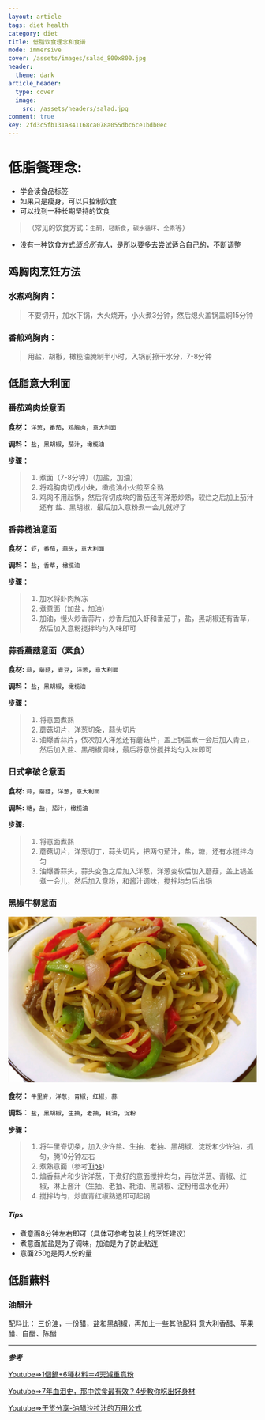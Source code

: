 ```yaml
---
layout: article
tags: diet health
category: diet
title: 低脂饮食理念和食谱
mode: immersive
cover: /assets/images/salad_800x800.jpg
header:
  theme: dark
article_header:
  type: cover
  image:
    src: /assets/headers/salad.jpg
comment: true
key: 2fd3c5fb131a841168ca078a055dbc6ce1bdb0ec
---
```

# 低脂餐理念:
- 学会读食品标签
- 如果只是瘦身，可以只控制饮食
- 可以找到一种长期坚持的饮食
>（常见的饮食方式：`生酮`，`轻断食`，`碳水循环`、`全素`等）
- 没有一种饮食方式*适合所有人*，是所以要多去尝试适合自己的，不断调整
<!--more-->

## 鸡胸肉烹饪方法
### 水煮鸡胸肉：
> 不要切开，加水下锅，大火烧开，小火煮3分钟，然后熄火盖锅盖焖15分钟

### 香煎鸡胸肉：
> 用盐，胡椒，橄榄油腌制半小时，入锅前擦干水分，7-8分钟

## 低脂意大利面
### 番茄鸡肉烩意面
**食材：**
`洋葱`，`番茄`，`鸡胸肉`，`意大利面`

**调料：**
`盐`，`黑胡椒`，`茄汁`，`橄榄油`

**步骤：**
> 1. 煮面（7-8分钟）（加盐，加油）
> 2. 将鸡胸肉切成小块，橄榄油小火煎至全熟
> 3. 鸡肉不用起锅，然后将切成块的番茄还有洋葱炒熟，软烂之后加上茄汁还有 盐、黑胡椒，最后加入意粉煮一会儿就好了


### 香蒜榄油意面
**食材：**
`虾`，`番茄`，`蒜头`，`意大利面`

**调料：**
`盐`，`香草`，`橄榄油`

**步骤：**
> 1. 加水将虾肉解冻
> 2. 煮意面（加盐，加油）
> 3. 加油，慢火炒香蒜片，炒香后加入虾和番茄丁，盐，黑胡椒还有香草，然后加入意粉搅拌均匀入味即可

### 蒜香蘑菇意面（素食）
**食材:**
`蒜`，`蘑菇`，`青豆`，`洋葱`，`意大利面`

**调料：**
`盐`，`黑胡椒`，`橄榄油`

**步骤：**
> 1. 将意面煮熟
> 2. 蘑菇切片，洋葱切条，蒜头切片
> 3. 油爆香蒜片，依次加入洋葱还有蘑菇片，盖上锅盖煮一会后加入青豆，然后加入盐、黑胡椒调味，最后将意份搅拌均匀入味即可

### 日式拿破仑意面
**食材:**
`蒜`，`蘑菇`，`洋葱`，`意大利面`

**调料:**
`糖`，`盐`，`茄汁`，`橄榄油`

**步骤:**
> 1. 将意面煮熟
> 2. 蘑菇切片，洋葱切丁，蒜头切片，把两勺茄汁，盐，糖，还有水搅拌均匀
> 3. 油爆香蒜头，蒜头变色之后加入洋葱，洋葱变软后加入蘑菇，盖上锅盖煮一会儿，然后加入意粉，和酱汁调味，搅拌均匀后出锅

### 黑椒牛柳意面
![Black_Pepper_Beef_Pasta](/assets/images/black_pepper_beef_pasta.jpg)

**食材：**
`牛里脊`，`洋葱`，`青椒`，`红椒`，`蒜`

**调料：**
`盐`，`黑胡椒`，`生抽`，`老抽`，`耗油`，`淀粉`

**步骤：**
> 1. 将牛里脊切条，加入少许盐、生抽、老抽、黑胡椒、淀粉和少许油，抓匀，腌10分钟左右
> 2. 煮熟意面（参考[Tips](#tips)）
> 3. 煸香蒜片和少许洋葱，下煮好的意面搅拌均匀，再放洋葱、青椒、红椒，淋上酱汁（生抽、老抽、耗油、黑胡椒、淀粉用温水化开）
> 4. 搅拌均匀，炒直青红椒熟透即可起锅

#### ***Tips***
- 煮意面8分钟左右即可（具体可参考包装上的烹饪建议）
- 煮意面加盐是为了调味，加油是为了防止粘连
- 意面250g是两人份的量  

## 低脂蘸料
### 油醋汁
配料比：
三份油，一份醋，盐和黑胡椒，再加上一些其他配料
意大利香醋、苹果醋、白醋、陈醋

----
***参考***

[Youtube=>1個鍋+6種材料＝4天減重意粉](https://www.youtube.com/watch?v=ER8iNVDHnX4)

[Youtube=>7年血泪史，那中饮食最有效？4步教你吃出好身材](https://www.youtube.com/watch?v=A-UV7Z13uAQ)

[Youtube=>干货分享-油醋沙拉汁的万用公式](https://www.youtube.com/watch?v=y-fy9vE8OVE)